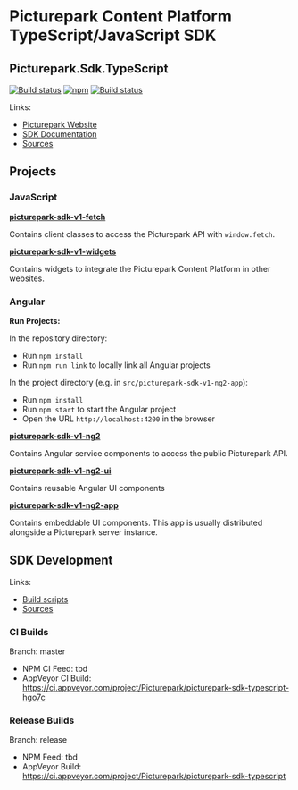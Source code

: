 # Picturepark Content Platform TypeScript/JavaScript SDK
## Picturepark.Sdk.TypeScript

[![Build status](https://img.shields.io/appveyor/ci/Picturepark/picturepark-sdk-typescript.svg?label=build)](https://ci.appveyor.com/project/Picturepark/picturepark-sdk-typescript)
[![npm](https://img.shields.io/npm/v/picturepark-sdk-v1-ng2.svg)](https://www.npmjs.com/package/picturepark-sdk-v1-ng2)
[![Build status](https://img.shields.io/appveyor/ci/Picturepark/picturepark-sdk-typescript-hgo7c.svg?label=CI+build)](https://ci.appveyor.com/project/Picturepark/picturepark-sdk-typescript-hgo7c)

Links:

- [Picturepark Website](https://picturepark.com/)
- [SDK Documentation](docs/README.md)
- [Sources](src/)

## Projects

### JavaScript

**[picturepark-sdk-v1-fetch](docs/picturepark-sdk-v1-fetch/README.md)**

Contains client classes to access the Picturepark API with `window.fetch`. 

**[picturepark-sdk-v1-widgets](docs/picturepark-sdk-v1-widgets/README.md)**

Contains widgets to integrate the Picturepark Content Platform in other websites.

### Angular

**Run Projects:**

In the repository directory:

- Run `npm install`
- Run `npm run link` to locally link all Angular projects

In the project directory (e.g. in `src/picturepark-sdk-v1-ng2-app`):

- Run `npm install`
- Run `npm start` to start the Angular project
- Open the URL `http://localhost:4200` in the browser

**[picturepark-sdk-v1-ng2](docs/picturepark-sdk-v1-ng2/README.md)**

Contains Angular service components to access the public Picturepark API.

**[picturepark-sdk-v1-ng2-ui](docs/picturepark-sdk-v1-ng2-ui/README.md)**

Contains reusable Angular UI components

**[picturepark-sdk-v1-ng2-app](docs/picturepark-sdk-v1-ng2-app/README.md)**

Contains embeddable UI components. This app is usually distributed alongside a Picturepark server instance.

## SDK Development

Links: 

- [Build scripts](SCRIPTS.md)
- [Sources](src/)

### CI Builds

Branch: master

- NPM CI Feed: tbd
- AppVeyor CI Build: https://ci.appveyor.com/project/Picturepark/picturepark-sdk-typescript-hgo7c

### Release Builds

Branch: release

- NPM Feed: tbd
- AppVeyor Build: https://ci.appveyor.com/project/Picturepark/picturepark-sdk-typescript

